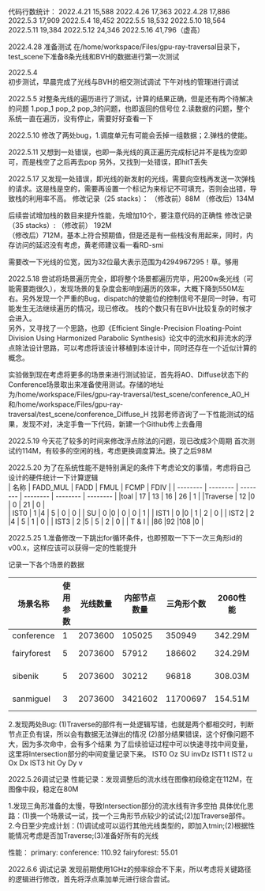 
代码行数统计：
2022.4.21   15,588
2022.4.26   17,363
2022.4.28   17,886
2022.5.3     17,909
2022.5.4     18,452
2022.5.5     18,532
2022.5.10   18,564
2022.5.11   19,384
2022.5.12   24,346
2022.5.16   41,796（虚高）



2022.4.28 
准备测试    在/home/workspace/Files/gpu-ray-traversal目录下，test_scene下准备8条光线和BVH的数据进行第一次测试

2022.5.4  
初步测试，早晨完成了光线与BVH的相交测试调试
下午对栈的管理进行调试

2022.5.5
对整条光线的遍历进行了测试，计算的结果正确，但是还有两个待解决的问题
1.pop_1 pop_2 pop_3的问题，也即返回的信号位
2.读数据的问题，整个系统一直在遍历，没有停止，需要好好查看一下


2022.5.10 
修改了两处bug，1.调度单元有可能会丢掉一组数据；2.弹栈的使能。

2022.5.11
又想到一处错误，也即一条光线的真正遍历完成标记并不是栈为空即可，而是栈空了之后再去pop
另外，又找到一处错误，即hitT丢失

2022.5.17
又发现一处错误，即光线的新发射的光线，需要向空栈再发送一次弹栈的请求。这是栈是空的，需要再设置一个标记为来标记不可填充，否则会出错，导致栈的利用率不高。
修改记录（25 stacks）：
（修改前）88M
（修改后）134M

后续尝试增加栈的数目来提升性能，先增加10个，要注意代码的正确性
修改记录（35 stacks）:
（修改前） 192M     
（修改后）712M，基本上符合预期值，但是还是有一些栈没有用起来，同时，内存访问的延迟没有考虑，黄老师建议看一看RD-smi

需要改一下光线的位宽，因为32位最大表示范围为4294967295！草。够用

2022.5.18
尝试将场景遍历完全，即将整个场景都遍历完毕，用200w条光线（可能需要跑很久），发现场景的复杂度会影响到遍历的效率，大概下降到550M左右。另外发现一个严重的Bug，dispatch的使能位的控制信号不是同一时钟，有可能发生无法继续遍历的情况，现已修改。
栈的个数只有在BVH比较复杂的时候才会进入。   
另外，又寻找了一个思路，也即《Efficient Single-Precision Floating-Point Division Using Harmonized Parabolic Synthesis》论文中的流水和非流水的浮点除法设计思路，可以考虑将该设计移植到本设计中，同时还存在一个近似计算的概念。

实验做到现在考虑将更多的场景来进行测试验证，首先将AO、Diffuse状态下的Conference场景取出来准备使用测试。存储的地址为/home/workspace/Files/gpu-ray-traversal/test_scene/conference_AO_H和/home/workspace/Files/gpu-ray-traversal/test_scene/conference_Diffuse_H
找郭老师咨询了一下性能测试的结果，发现不对，决定手鲁一下代码，新建一个Github传上去备用

2022.5.19
今天花了较多的时间来修改浮点除法的问题，现已改成3个周期
首次测试约114M，有较多的空闲的栈，考虑更换调度算法。换了之后98M

2022.5.20
为了在系统性能不是特别满足的条件下考虑论文的事情，考虑将自己设计的硬件统计一下计算逻辑\
| 名称   | FADD_MUL   | FADD   |  FMUL   |  FCMP   |  FDIV   |
| -------- | -------- | -------- | -------- | -------- | -------- |
|toal |    17  | 13 |    16  |  26   |   1   |
|Traverse |    12   |0 |  0  |    21  |   0    |  
| IST0 |   1    |4 |    5  |     0 |  0    |
| SU   |   0    |0 |    0  |     0 |  1    |
| IST1   |   0    |0 |    1  |    2 |  0    |
| IST2   |   2    |4 |    5  |    1 |  0    |
| IST3   |   2    |5 |    5  |     2 |  0    |
| T & I   |          |86 |92 |108 |0 |




2022.5.25
1.准备修改一下跳出for循环条件，也即预取一下下一次三角形id的v00.x，这样应该可以获得一定的性能提升

记录一下各个场景的数据

| 场景名称   | 使用参数   | 光线数量   |   内部节点数量   |   三角形个数   |  2060性能   | 2080Ti性能 |
| -------- | -------- | -------- | -------- | -------- | -------- | -------- |
|conference |    1  | 2073600 |    105025  |   350949   |   342.29M   |  949.49M |
|fairyforest |    5   |2073600 |  57912    |    186602  |   324.29M    |  1012.10 M   |
|sibenik |   5    |2073600 |    30212  |     96818 |  308.03M    |   990.48 M  |
|sanmiguel |    3   |2073600 |   3421602   |   11700697   |  154.51M     | 339.03 M   |

2.发现两处Bug:
(1)Traverse的部件有一处逻辑写错，也就是两个都相交时，判断节点正负有误，所以会有数据无法弹出的情况
(2)部分结果错误，这个好像问题不大，因为多次命中，会有多个结果
为了后续验证过程中可以快速寻找中间变量，这里将Intersection部分的中间变量记录下来。
IST0   Oz
SU      invDz
IST1    t
IST2    u Ox Dx
IST3    hit  Oy  Dy   v

2022.5.26调试记录
性能记录：发现调整后的流水线在图像初段稳定在112M，在图像中段，稳定在80M

1.发现三角形准备的太慢，导致Intersection部分的流水线有许多空拍
具体优化思路：(1)换一个场景试一试，找一个三角形节点较少的试试;(2)加Traverse部件。
2.今日至少完成计划：(1)调试成可以运行其他光线类型的，即加入tmin;(2)根据性能情况考虑是否加Traverse;(3)准备好所有的光线

性能：
primary:
conference: 110.92
fairyforest:   55.01

2022.6.6 调试记录
发现前期使用1GHz的频率综合不下来，所以考虑将关键路径的逻辑进行修改，首先将浮点乘加单元进行综合尝试。